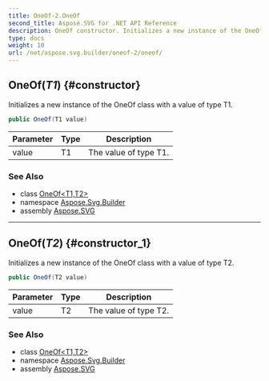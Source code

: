 ```yaml
---
title: OneOf-2.OneOf
second_title: Aspose.SVG for .NET API Reference
description: OneOf constructor. Initializes a new instance of the OneOf class with a value of type T1
type: docs
weight: 10
url: /net/aspose.svg.builder/oneof-2/oneof/
---
```

## OneOf(*T1*) {#constructor}

Initializes a new instance of the OneOf class with a value of type T1.

```csharp
public OneOf(T1 value)
```

| Parameter | Type | Description |
| --- | --- | --- |
| value | T1 | The value of type T1. |

### See Also

* class [OneOf&lt;T1,T2&gt;](../)
* namespace [Aspose.Svg.Builder](../../../aspose.svg.builder/)
* assembly [Aspose.SVG](../../../)

---

## OneOf(*T2*) {#constructor_1}

Initializes a new instance of the OneOf class with a value of type T2.

```csharp
public OneOf(T2 value)
```

| Parameter | Type | Description |
| --- | --- | --- |
| value | T2 | The value of type T2. |

### See Also

* class [OneOf&lt;T1,T2&gt;](../)
* namespace [Aspose.Svg.Builder](../../../aspose.svg.builder/)
* assembly [Aspose.SVG](../../../)

